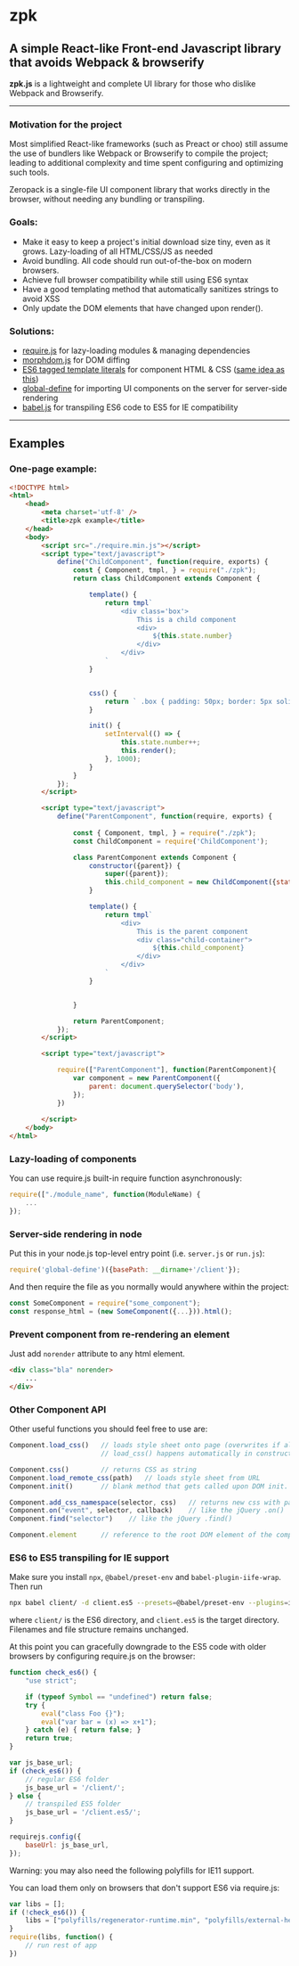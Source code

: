# zpk

## A simple React-like Front-end Javascript library that avoids Webpack &amp; browserify

**zpk.js** is a lightweight and complete UI library for those who dislike Webpack and Browserify.

---

### Motivation for the project

Most simplified React-like frameworks (such as Preact or choo) still assume the use of bundlers like Webpack or Browserify to compile the project; leading to additional complexity and time spent configuring and optimizing such tools.

Zeropack is a single-file UI component library that works directly in the browser, without needing any bundling or transpiling.

### Goals:
* Make it easy to keep a project's initial download size tiny, even as it grows. Lazy-loading of all HTML/CSS/JS as needed
* Avoid bundling. All code should run out-of-the-box on modern browsers.
* Achieve full browser compatibility while still using ES6 syntax
* Have a good templating method that automatically sanitizes strings to avoid XSS
* Only update the DOM elements that have changed upon render().

### Solutions:
* [require.js](https://requirejs.org) for lazy-loading modules &amp; managing dependencies
* [morphdom.js](https://www.npmjs.com/package/morphdom) for DOM diffing
* [ES6 tagged template literals](https://developer.mozilla.org/en-US/docs/Web/JavaScript/Reference/Template_literals) for component HTML &amp; CSS ([same idea as this](https://github.com/maxogden/yo-yo))
* [global-define](https://www.npmjs.com/package/global-define) for importing UI components on the server for server-side rendering
* [babel.js](http://babeljs.io) for transpiling ES6 code to ES5 for IE compatibility

---

## Examples

### One-page example:
```html
<!DOCTYPE html>
<html>
    <head>
        <meta charset='utf-8' />
        <title>zpk example</title>
    </head>
    <body>
        <script src="./require.min.js"></script>
        <script type="text/javascript">
            define("ChildComponent", function(require, exports) {
                const { Component, tmpl, } = require("./zpk");
                return class ChildComponent extends Component {

                    template() {
                        return tmpl`
                            <div class='box'>
                                This is a child component
                                <div>
                                    ${this.state.number}
                                </div>
                            </div>
                        `
                    }


                    css() {
                        return ` .box { padding: 50px; border: 5px solid black; } `;
                    }

                    init() {
                        setInterval(() => {
                            this.state.number++;
                            this.render();
                        }, 1000);
                    }
                }
            });
        </script>

        <script type="text/javascript">
            define("ParentComponent", function(require, exports) {
                
                const { Component, tmpl, } = require("./zpk");
                const ChildComponent = require('ChildComponent');

                class ParentComponent extends Component {
                    constructor({parent}) {
                        super({parent});
                        this.child_component = new ChildComponent({state: {number: 1}, parent: this.find(".child-container")});
                    }

                    template() {
                        return tmpl`
                            <div>
                                This is the parent component
                                <div class="child-container">
                                    ${this.child_component}
                                </div>
                            </div>
                        `
                    }


                }

                return ParentComponent;
            });
        </script>

        <script type="text/javascript">

            require(["ParentComponent"], function(ParentComponent){
                var component = new ParentComponent({
                    parent: document.querySelector('body'),
                });
            })
        
        </script>
    </body>
</html>
```



### Lazy-loading of components

You can use require.js built-in require function asynchronously:

```javascript
require(["./module_name", function(ModuleName) {
    ...
});
```


### Server-side rendering in node
Put this in your node.js top-level entry point (i.e. `server.js` or `run.js`):
```javascript
require('global-define')({basePath: __dirname+'/client'});
```
And then require the file as you normally would anywhere within the project:
```javascript
const SomeComponent = require("some_component");
const response_html = (new SomeComponent({...})).html();
```



### Prevent component from re-rendering an element
Just add `norender` attribute to any html element.
```html
<div class="bla" norender>
    ...
</div>
```


### Other Component API
Other useful functions you should feel free to use are:

```javascript
Component.load_css()   // loads style sheet onto page (overwrites if already loaded)
                       // load_css() happens automatically in constructor (client-side only)

Component.css()        // returns CSS as string
Component.load_remote_css(path)   // loads style sheet from URL
Component.init()       // blank method that gets called upon DOM init. should be defined by user

Component.add_css_namespace(selector, css)   // returns new css with parent selector added to all css statements
Component.on("event", selector, callback)    // like the jQuery .on()
Component.find("selector")    // like the jQuery .find()

Component.element      // reference to the root DOM element of the component
```



### ES6 to ES5 transpiling for IE support
Make sure you install `npx`, `@babel/preset-env` and `babel-plugin-iife-wrap`. Then run
```bash
npx babel client/ -d client.es5 --presets=@babel/preset-env --plugins=iife-wrap
```
where `client/` is the ES6 directory, and `client.es5` is the target directory. Filenames and file structure remains unchanged.

At this point you can gracefully downgrade to the ES5 code with older browsers by configuring require.js on the browser:
```javascript
function check_es6() {
    "use strict";

    if (typeof Symbol == "undefined") return false;
    try {
        eval("class Foo {}");
        eval("var bar = (x) => x+1");
    } catch (e) { return false; }
    return true;
}

var js_base_url;
if (check_es6()) {
    // regular ES6 folder
    js_base_url = '/client/';
} else {
    // transpiled ES5 folder
    js_base_url = '/client.es5/';
}

requirejs.config({
    baseUrl: js_base_url,
});


```

Warning: you may also need the following polyfills for IE11 support.

You can load them only on browsers that don't support ES6 via require.js:
```javascript
var libs = [];
if (!check_es6()) {
    libs = ["polyfills/regenerator-runtime.min", "polyfills/external-helpers", "polyfills/ie-polyfill"];
}
require(libs, function() {
    // run rest of app
})
```
